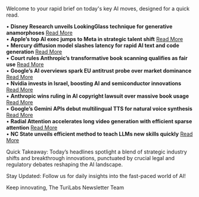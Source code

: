 Welcome to your rapid brief on today's key AI moves, designed for a quick read.

• **Disney Research unveils LookingGlass technique for generative anamorphoses** [Read More](https://studios.disneyresearch.com/2025/06/09/lookingglass-generative-anamorphoses-via-laplacian-pyramid-warping/)  
• **Apple’s top AI exec jumps to Meta in strategic talent shift** [Read More](https://www.bloomberg.com/news/articles/2025-07-07/apple-loses-its-top-ai-models-executive-to-meta-s-hiring-spree)  
• **Mercury diffusion model slashes latency for rapid AI text and code generation** [Read More](https://arxiv.org/abs/2506.17298)  
• **Court rules Anthropic’s transformative book scanning qualifies as fair use** [Read More](https://www.businessinsider.com/anthropic-cut-pirated-millions-used-books-train-claude-copyright-2025-6)  
• **Google’s AI overviews spark EU antitrust probe over market dominance** [Read More](https://www.thehindu.com/sci-tech/technology/why-has-googles-ai-overviews-sparked-an-antitrust-firestorm-in-the-eu-explained/article69780045.ece)  
• **Nvidia invests in Israel, boosting AI and semiconductor innovations** [Read More](https://en.globes.co.il/en/article-nvidia-embarks-on-huge-investment-in-israel-1001515005)  
• **Anthropic wins ruling in AI copyright lawsuit over massive book usage** [Read More](https://www.reuters.com/legal/litigation/anthropic-wins-key-ruling-ai-authors-copyright-lawsuit-2025-06-24/)  
• **Google’s Gemini APIs debut multilingual TTS for natural voice synthesis** [Read More](https://ai.google.dev/gemini-api/docs/speech-generation)  
• **Radial Attention accelerates long video generation with efficient sparse attention** [Read More](https://hanlab.mit.edu/blog/radial-attention)  
• **NC State unveils efficient method to teach LLMs new skills quickly** [Read More](https://news.ncsu.edu/2025/07/iimproving-llm-new-skills/)

Quick Takeaway: Today’s headlines spotlight a blend of strategic industry shifts and breakthrough innovations, punctuated by crucial legal and regulatory debates reshaping the AI landscape.

Stay Updated: Follow us for daily insights into the fast-paced world of AI!

Keep innovating,
The TuriLabs Newsletter Team